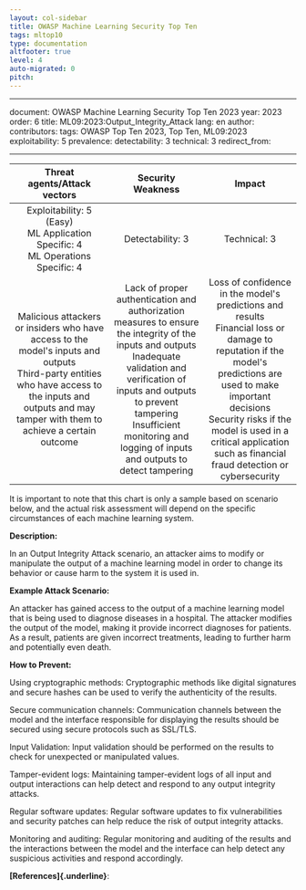 ```yaml
---
layout: col-sidebar
title: OWASP Machine Learning Security Top Ten
tags: mltop10
type: documentation
altfooter: true
level: 4
auto-migrated: 0
pitch:
---
```

---

document: OWASP Machine Learning Security Top Ten 2023
year: 2023
order: 6
title: ML09:2023:Output_Integrity_Attack
lang: en
author:
contributors:
tags: OWASP Top Ten 2023, Top Ten, ML09:2023
exploitability: 5
prevalence:
detectability: 3
technical: 3
redirect_from:

---

|                                                                                        Threat agents/Attack vectors                                                                                       |                                                                                                                                 Security Weakness                                                                                                                                |                                                                                                                                          Impact                                                                                                                                         |
|:---------------------------------------------------------------------------------------------------------------------------------------------------------------------------------------------------------:|:--------------------------------------------------------------------------------------------------------------------------------------------------------------------------------------------------------------------------------------------------------------------------------:|:---------------------------------------------------------------------------------------------------------------------------------------------------------------------------------------------------------------------------------------------------------------------------------------:|
|                                                          Exploitability: 5 (Easy)<br>ML Application Specific: 4<br>ML Operations Specific: 4<br>                                                          |                                                                                                                               Detectability: 3<br>                                                                                                                               |                                                                                                                                    Technical: 3<br>                                                                                                                                     |
| Malicious attackers or insiders who have access to the model's inputs and outputs<br>Third-party entities who have access to the inputs and outputs and may tamper with them to achieve a certain outcome | Lack of proper authentication and authorization measures to ensure the integrity of the inputs and outputs<br>Inadequate validation and verification of inputs and outputs to prevent tampering<br>Insufficient monitoring and logging of inputs and outputs to detect tampering | Loss of confidence in the model's predictions and results<br>Financial loss or damage to reputation if the model's predictions are used to make important decisions<br>Security risks if the model is used in a critical application such as financial fraud detection or cybersecurity |


It is important to note that this chart is only a sample based on
scenario below, and the actual risk assessment will depend on the
specific circumstances of each machine learning system.

**Description:**

In an Output Integrity Attack scenario, an attacker aims to modify or
manipulate the output of a machine learning model in order to change its
behavior or cause harm to the system it is used in.

**Example Attack Scenario:**

An attacker has gained access to the output of a machine learning model
that is being used to diagnose diseases in a hospital. The attacker
modifies the output of the model, making it provide incorrect diagnoses
for patients. As a result, patients are given incorrect treatments,
leading to further harm and potentially even death.

**How to Prevent:**

Using cryptographic methods: Cryptographic methods like digital
signatures and secure hashes can be used to verify the authenticity of
the results.

Secure communication channels: Communication channels between the model
and the interface responsible for displaying the results should be
secured using secure protocols such as SSL/TLS.

Input Validation: Input validation should be performed on the results to
check for unexpected or manipulated values.

Tamper-evident logs: Maintaining tamper-evident logs of all input and
output interactions can help detect and respond to any output integrity
attacks.

Regular software updates: Regular software updates to fix
vulnerabilities and security patches can help reduce the risk of output
integrity attacks.

Monitoring and auditing: Regular monitoring and auditing of the results
and the interactions between the model and the interface can help detect
any suspicious activities and respond accordingly.

**[References]{.underline}**:
